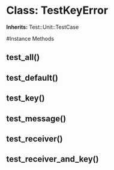 # Class: TestKeyError
**Inherits:** Test::Unit::TestCase
    




#Instance Methods
## test_all() [](#method-i-test_all)

## test_default() [](#method-i-test_default)

## test_key() [](#method-i-test_key)

## test_message() [](#method-i-test_message)

## test_receiver() [](#method-i-test_receiver)

## test_receiver_and_key() [](#method-i-test_receiver_and_key)

